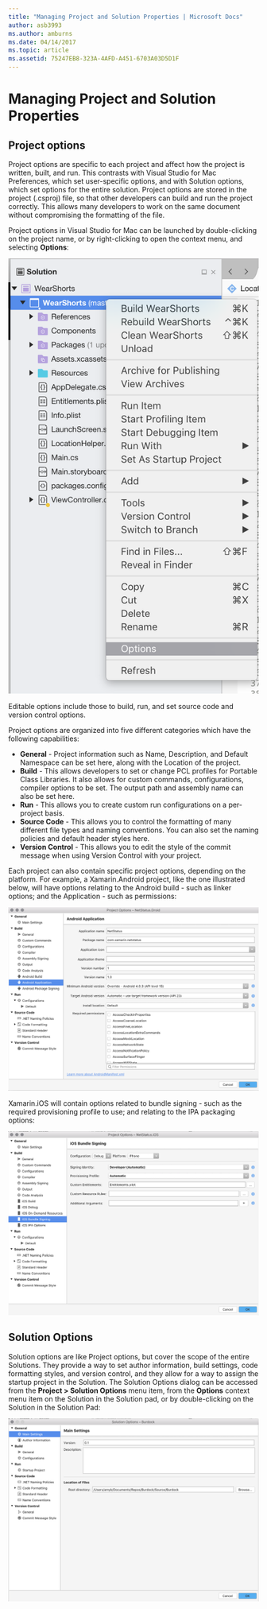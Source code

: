 ```yaml
---
title: "Managing Project and Solution Properties | Microsoft Docs"
author: asb3993
ms.author: amburns
ms.date: 04/14/2017
ms.topic: article
ms.assetid: 75247EB8-323A-4AFD-A451-6703A03D5D1F
---
```

# Managing Project and Solution Properties

## Project options

Project options are specific to each project and affect how the project is written, built, and run. This contrasts with Visual Studio for Mac Preferences, which set user-specific options, and with Solution options, which set options for the entire solution. Project options are stored in the project (.csproj) file, so that other developers can build and run the project correctly. This allows many developers to work on the same document without compromising the formatting of the file.

Project options in Visual Studio for Mac can be launched by double-clicking on the project name, or by right-clicking to open the context menu, and selecting **Options**:

 ![Option in Context Menu](media/projects-and-solutions-image2.png)

Editable options include those to build, run, and set source code and version control options.

Project options are organized into five different categories which have the following capabilities:

* **General** - Project information such as Name, Description, and Default Namespace can be set here, along with the Location of the project.
* **Build** - This allows developers to set or change PCL profiles for Portable Class Libraries. It also allows for custom commands, configurations, compiler options to be set. The output path and assembly name can also be set here.
* **Run** - This allows you to create custom run configurations on a per-project basis.
* **Source Code** - This allows you to control the formatting of many different file types and naming conventions. You can also set the naming policies and default header styles here.
* **Version Control** - This allows you to edit the style of the commit message when using Version Control with your project.

Each project can also contain specific project options, depending on the platform. For example, a Xamarin.Android project, like the one illustrated below, will have options relating to the Android build - such as linker options; and the Application - such as permissions:

 ![Android Project Options](media/projects-and-solutions-image5.png)

Xamarin.iOS will contain options related to bundle signing - such as the required provisioning profile to use; and relating to the IPA packaging options:

 ![iOS Project Options](media/projects-and-solutions-image6.png)

## Solution Options 

Solution options are like Project options, but cover the scope of the entire Solutions. They provide a way to set author information, build settings, code formatting styles, and version control, and they allow for a way to assign the startup project in the Solution.  The Solution Options dialog can be accessed from the **Project > Solution Options** menu item, from the **Options** context menu item on the Solution in the Solution pad, or by double-clicking on the Solution in the Solution Pad:

 ![Solution Options](media/projects-and-solutions-image7.png)
